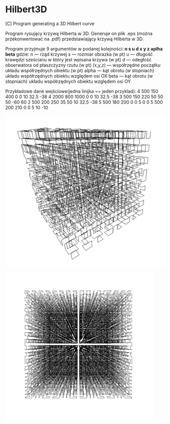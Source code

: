 # Hilbert3D
[C] Program generating a 3D Hilbert curve

Program rysujący krzywą Hilberta w 3D. 
Generuje on plik .eps (można przekonwertować na .pdf) przedstawiający krzywą Hilberta w 3D.

Program przyjmuje 9 argumentów w podanej kolejności: <b>n s u d x y z aplha beta</b>
gdzie:
n — rząd krzywej 
s — rozmiar obrazka (w pt)
u — długość krawędzi sześcianu w który jest wpisana krzywa (w pt)
d — odegłość obserwatora od płaszczyzny rzutu (w pt)
(x,y,z) — współrzędne początku układu współrzędnych obiektu (w pt) 
alpha — kąt obrotu (w stopniach) układu współrzędnych obiektu względem osi OX
beta — kąt obrotu (w stopniach) układu współrzędnych obiektu względem osi OY

Przykładowe dane wejściowe(jedna linijka == jeden przyklad):
4 500 150 400 0 0 10 32.5 -38
4 2000 800 1000 0 0 10 32.5 -38
3 500 150 220 50 50 50 -60 60
2 500 200 250 35 50 10 32.5 -38
5 500 180 200 0 0 5 0 0
5 500 200 210 0 0 5 10 -10

![example_1](img/SC-1.png)

![example_2](img/SC-2.png)
